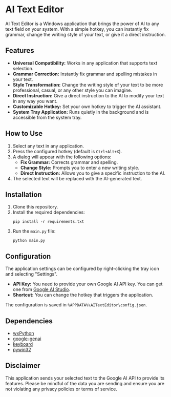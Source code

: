 # AI Text Editor

AI Text Editor is a Windows application that brings the power of AI to any text field on your system. With a simple hotkey, you can instantly fix grammar, change the writing style of your text, or give it a direct instruction.

## Features

*   **Universal Compatibility:** Works in any application that supports text selection.
*   **Grammar Correction:** Instantly fix grammar and spelling mistakes in your text.
*   **Style Transformation:** Change the writing style of your text to be more professional, casual, or any other style you can imagine.
*   **Direct Instruction:** Give a direct instruction to the AI to modify your text in any way you want.
*   **Customizable Hotkey:** Set your own hotkey to trigger the AI assistant.
*   **System Tray Application:** Runs quietly in the background and is accessible from the system tray.

## How to Use

1.  Select any text in any application.
2.  Press the configured hotkey (default is `Ctrl+Alt+X`).
3.  A dialog will appear with the following options:
    *   **Fix Grammar:** Corrects grammar and spelling.
    *   **Change Style:** Prompts you to enter a new writing style.
    *   **Direct Instruction:** Allows you to give a specific instruction to the AI.
4.  The selected text will be replaced with the AI-generated text.

## Installation

1.  Clone this repository.
2.  Install the required dependencies:
    ```
    pip install -r requirements.txt
    ```
3.  Run the `main.py` file:
    ```
    python main.py
    ```

## Configuration

The application settings can be configured by right-clicking the tray icon and selecting "Settings".

*   **API Key:** You need to provide your own Google AI API key. You can get one from [Google AI Studio](https://aistudio.google.com/).
*   **Shortcut:** You can change the hotkey that triggers the application.

The configuration is saved in `%APPDATA%\AITextEditor\config.json`.

## Dependencies

*   [wxPython](https://wxpython.org/)
*   [google-genai](https://pypi.org/project/google-genai/)
*   [keyboard](https://pypi.org/project/keyboard/)
*   [pywin32](https://pypi.org/project/pywin32/)

## Disclaimer

This application sends your selected text to the Google AI API to provide its features. Please be mindful of the data you are sending and ensure you are not violating any privacy policies or terms of service.
